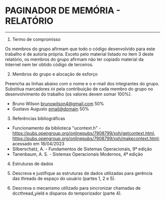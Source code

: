 # PAGINADOR DE MEMÓRIA - RELATÓRIO
___

1. Termo de compromisso

Os membros do grupo afirmam que todo o código desenvolvido para este
trabalho é de autoria própria.  Exceto pelo material listado no item
3 deste relatório, os membros do grupo afirmam não ter copiado
material da Internet nem ter obtido código de terceiros.

2. Membros do grupo e alocação de esforço

Preencha as linhas abaixo com o nome e o e-mail dos integrantes do
grupo.  Substitua marcadores `XX` pela contribuição de cada membro
do grupo no desenvolvimento do trabalho (os valores devem somar
100%).

  * Bruno Wilson <brunowilson4@gmail.com> 50%
  * Gustavo Augusto <email@domain> 50%

3. Referências bibliográficas

  - Funcionamento da biblioteca "ucontext.h" - <https://pubs.opengroup.org/onlinepubs/7908799/xsh/getcontext.html>, <https://pubs.opengroup.org/onlinepubs/7908799/xsh/makecontext.html>; acessado em 18/04/2023
  - Silberschatz, A. - Fundamentos de Sistemas Operacionais, 9ª edição
  - Tanenbaum, A. S. - Sistemas Operacionais Modernos, 4ª edição

4. Estruturas de dados

  1. Descreva e justifique as estruturas de dados utilizadas para
     gerência das threads de espaço do usuário (partes 1, 2 e 5).

  2. Descreva o mecanismo utilizado para sincronizar chamadas de
     dccthread_yield e disparos do temporizador (parte 4).
